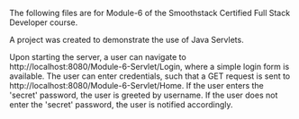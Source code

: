The following files are for Module-6 of the Smoothstack Certified Full Stack Developer course.

A project was created to demonstrate the use of Java Servlets.

Upon starting the server, a user can navigate to http://localhost:8080/Module-6-Servlet/Login, where a simple login form is available. The user can enter credentials, such that a GET request is sent to http://localhost:8080/Module-6-Servlet/Home. If the user enters the 'secret' password, the user is greeted by username. If the user does not enter the 'secret' password, the user is notified accordingly.